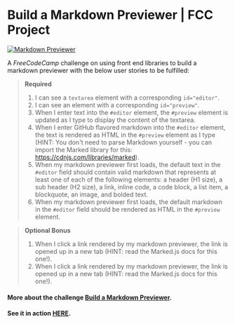 # Build a Markdown Previewer | FCC Project

[![Markdown Previewer](demo.png "Markdown Previewer")](https://amr-adel.github.io/fcc-markdown-previewer/)

A *FreeCodeCamp* challenge on using front end libraries to build a markdown previewer with the below user stories to be fulfilled:

> **Required**
> 1. I can see a `textarea` element with a corresponding `id="editor"`.
> 2.  I can see an element with a corresponding `id="preview"`.
> 3. When I enter text into the `#editor` element, the `#preview` element is updated as I type to display the content of the textarea.
> 4. When I enter GitHub flavored markdown into the `#editor` element, the text is rendered as HTML in the `#preview` element as I type (HINT: You don't need to parse Markdown yourself - you can import the Marked library for this: https://cdnjs.com/libraries/marked).
> 5. When my markdown previewer first loads, the default text in the `#editor` field should contain valid markdown that represents at least one of each of the following elements: a header (H1 size), a sub header (H2 size), a link, inline code, a code block, a list item, a blockquote, an image, and bolded text.
> 6. When my markdown previewer first loads, the default markdown in the `#editor` field should be rendered as HTML in the `#preview` element.

> **Optional Bonus**
> 1. When I click a link rendered by my markdown previewer, the link is opened up in a new tab (HINT: read the Marked.js docs for this one!).
> 2. When I click a link rendered by my markdown previewer, the link is opened up in a new tab (HINT: read the Marked.js docs for this one!).

#### More about the challenge [Build a Markdown Previewer](https://learn.freecodecamp.org/front-end-libraries/front-end-libraries-projects/build-a-markdown-previewer).
#### See it in action [HERE](https://amr-adel.github.io/fcc-markdown-previewer/).